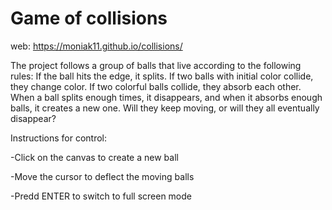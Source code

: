 # Game of collisions

web: https://moniak11.github.io/collisions/

The project follows a group of balls that live according to the following rules: If the ball hits the edge, it splits. If two balls with initial color collide, they change color. If two colorful balls collide, they absorb each other. When a ball splits enough times, it disappears, and when it absorbs enough balls, it creates a new one. Will they keep moving, or will they all eventually disappear?


Instructions for control:


-Click on the canvas to create a new ball


-Move the cursor to deflect the moving balls


-Predd ENTER to switch to full screen mode
